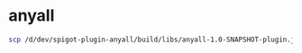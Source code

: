 # anyall

```bash
scp /d/dev/spigot-plugin-anyall/build/libs/anyall-1.0-SNAPSHOT-plugin.jar mc:~/minecraft/plugins
```